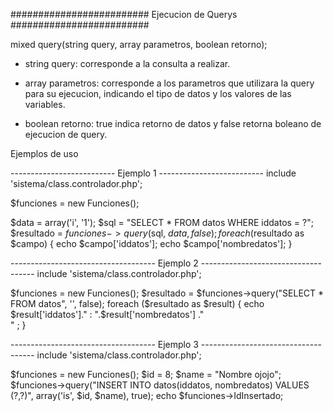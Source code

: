 ######################### Ejecucion de Querys #########################


mixed query(string query, array parametros, boolean retorno);



* string query: corresponde a la consulta a realizar.

* array parametros: corresponde a los parametros que utilizara la query 
  para su ejecucion, indicando el 
  tipo de datos y los valores de las variables.

* boolean retorno: true indica retorno de datos y false retorna boleano 
  de ejecucion de query.




Ejemplos de uso

-------------------------- Ejemplo 1 --------------------------
include 'sistema/class.controlador.php';

$funciones = new Funciones();

$data = array('i', '1');
$sql = "SELECT * FROM datos WHERE iddatos = ?";
$resultado = $funciones->query($sql, $data, false);
foreach ($resultado as $campo) {
	echo $campo['iddatos'];
	echo $campo['nombredatos'];
}

------------------------------------ Ejemplo 2 ------------------------------------
include 'sistema/class.controlador.php';

$funciones = new Funciones();
$resultado = $funciones->query("SELECT * FROM datos", '', false);
foreach ($resultado as $result) {
    echo $result['iddatos']." : ".$result['nombredatos'] ."<br/>" ;
}

------------------------------------ Ejemplo 3 ------------------------------------
include 'sistema/class.controlador.php';

$funciones = new Funciones();
$id = 8;
$name = "Nombre ojojo";
$funciones->query("INSERT INTO datos(iddatos, nombredatos) VALUES (?,?)", array('is', $id, $name), true);
echo $funciones->IdInsertado;
